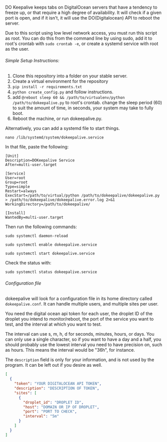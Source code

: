 DO Keepalive keeps tabs on DigitalOcean servers that have a tendency to freeze up, or that require a high degree of
availability. It will check if a given port is open, and if it isn't, it will use the DO(Digitalocean) API to reboot the
server.

Due to this script using low level network access, you must run this script as root. You can do this from the command
line by using sudo, add it to root's crontab with `sudo crontab -e`, or create a systemd service with root as the user.

###### Simple Setup Instructions:

1. Clone this repository into a folder on your stable server.
2. Create a virtual environment for the repository
3. `pip install -r requirements.txt`
4. `python create_config.py` and follow instructions.
5. add `@reboot sleep 60 && /path/to/virtualenv/python /path/to/dokeepalive.py` to root's crontab. change the sleep
   period (60) to suit the amount of time, in seconds, your system may take to fully boot.
6. Reboot the machine, or run dokeepalive.py.

Alternatively, you can add a systemd file to start things.

`nano /lib/systemd/system/dokeepalive.service`

In that file, paste the following:

```
[Unit]
Description=DOKeepalive Service
After=multi-user.target

[Service]
User=root
Group=root
Type=simple
Restart=always
ExecStart=/path/to/virtual/python /path/to/dokeepalive/dokeepalive.py > /path/to/dokeepalive/dokeepalive.error.log 2>&1
WorkingDirectory=/path/to/dokeepalive/

[Install]
WantedBy=multi-user.target
```

Then run the following commands:

`sudo systemctl daemon-reload`

`sudo systemctl enable dokeepalive.service`

`sudo systemctl start dokeepalive.service`

Check the status with:

`sudo systemctl status dokeepalive.service`

###### Configuration file

dokeepalive will look for a configuration file in its home directory called `dokeepalive.conf`. It can handle multiple
users, and multiple sites per user.

You need the digital ocean api token for each user, the droplet ID of the droplet you intend to monitor/reboot, the port
of the service you want to test, and the interval at which you want to test.

The interval can use s, m, h, d for seconds, minutes, hours, or days. You can only use a single character, so if you
want to have a day and a half, you should probably use the lowest interval you need to have precision on, such as hours.
This means the interval would be "36h", for instance.

The `description` field is only for your information, and is not used by the program. It can be left out if you desire
as well.

```json
[
  {
    "token": "YOUR DIGITALOCEAN API TOKEN",
    "description": "DESCRIPTION OF TOKEN",
    "sites": [
      {
        "droplet_id": "DROPLET ID",
        "host": "DOMAIN OR IP OF DROPLET",
        "port": "PORT TO CHECK",
        "interval": "5m"
      }
    ]
  }
]
```